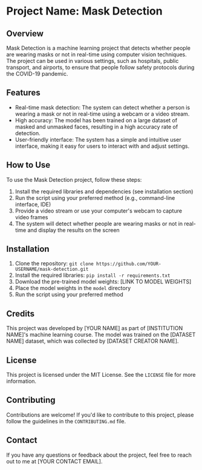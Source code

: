 <div class="markdown prose w-full break-words dark:prose-invert light"><h1>Project Name: Mask Detection</h1><h2>Overview</h2><p>Mask Detection is a machine learning project that detects whether people are wearing masks or not in real-time using computer vision techniques. The project can be used in various settings, such as hospitals, public transport, and airports, to ensure that people follow safety protocols during the COVID-19 pandemic.</p><h2>Features</h2><ul><li>Real-time mask detection: The system can detect whether a person is wearing a mask or not in real-time using a webcam or a video stream.</li><li>High accuracy: The model has been trained on a large dataset of masked and unmasked faces, resulting in a high accuracy rate of detection.</li><li>User-friendly interface: The system has a simple and intuitive user interface, making it easy for users to interact with and adjust settings.</li></ul><h2>How to Use</h2><p>To use the Mask Detection project, follow these steps:</p><ol><li>Install the required libraries and dependencies (see installation section)</li><li>Run the script using your preferred method (e.g., command-line interface, IDE)</li><li>Provide a video stream or use your computer's webcam to capture video frames</li><li>The system will detect whether people are wearing masks or not in real-time and display the results on the screen</li></ol><h2>Installation</h2><ol><li>Clone the repository: <code>git clone https://github.com/YOUR-USERNAME/mask-detection.git</code></li><li>Install the required libraries: <code>pip install -r requirements.txt</code></li><li>Download the pre-trained model weights: [LINK TO MODEL WEIGHTS]</li><li>Place the model weights in the <code>model</code> directory</li><li>Run the script using your preferred method</li></ol><h2>Credits</h2><p>This project was developed by [YOUR NAME] as part of [INSTITUTION NAME]'s machine learning course. The model was trained on the [DATASET NAME] dataset, which was collected by [DATASET CREATOR NAME].</p><h2>License</h2><p>This project is licensed under the MIT License. See the <code>LICENSE</code> file for more information.</p><h2>Contributing</h2><p>Contributions are welcome! If you'd like to contribute to this project, please follow the guidelines in the <code>CONTRIBUTING.md</code> file.</p><h2>Contact</h2><p>If you have any questions or feedback about the project, feel free to reach out to me at [YOUR CONTACT EMAIL].</p></div>